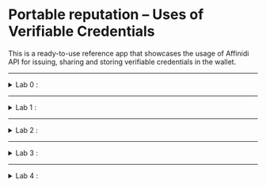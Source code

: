 # Portable reputation – Uses of Verifiable Credentials

This is a ready-to-use reference app that showcases the usage of Affinidi API for issuing, sharing and storing verifiable credentials in the wallet.

---
<details>
  <summary> Lab 0 : </summary>

## Pre-Requisite

To run this lab you need to set up the Issuer credentials. 
To Know more about Issuer, [click here](https://academy.affinidi.com/what-are-verifiable-credentials-79f1846a7b9#:~:text=about%20these%20entities.-,Issuer,-An%20issuer%20is)

 To set up issuer credentials, you need PROJECT_ID, PROJECT_DID, API_KEY_HASH

you will use Affnidi's VS code extension tool to generate these required data.
#### Please follow the instruction below.

You need to have the following installed on your machine:

- [NodeJs v16 and higher](https://nodejs.org). (it's recommended to use [nvm](https://github.com/nvm-sh/nvm))
- [VS Code](https://code.visualstudio.com/)

Instal Affinidi extension from extension marketplace:

```
Go to to extension market place and search Affinidi or Affinidi.affinidi
or browse https://marketplace.visualstudio.com/items?itemName=Affinidi.affinidi
```
[Affinidi's VS Code Extension](https://marketplace.visualstudio.com/items?itemName=Affinidi.affinidi)

To use the extension, you first need to create an Affinidi account and a project

```
To do that, click on Affinidi logo in sidebar, then click on “Create an account with Affinidi”, 

enter your email and the OTP code that you received in your inbox.
```
![alt text](https://github.com/affinidi/vscode-extension/raw/HEAD/media/docs/create_account.png "")

Once the account is created, a project named Default Project will be created automatically. As part of it, a digital identity will be created for you – your personal DID.
Initially, the Default Project will be set as your Active Project.

![alt text](https://github.com/affinidi/vscode-extension/raw/HEAD/media/docs/default_project.png)
![alt text](https://github.com/affinidi/vscode-extension/raw/HEAD/media/docs/inactive_projects.png)



Either create a new project or use the default project. 
To get the project details. click on the default project below.

<img width="1075" alt="image" src="https://user-images.githubusercontent.com/1314582/236203164-f3a74bb0-be58-4daf-a07b-8beb24ec8bc7.png">
Take the values of PROJECT_ID, PROJECT_DID, and API_KEY_HASH from here to use later in the gaming project. 

---


## Setup Project 
Setting up the reference app is easy, just follow these steps:  
1. Clone the repo:
    ```
    $ git clone https://github.com/sanjay95/gaming-portable-reputation.git
    $ cd gaming-portable-reputation
    
    ```
2. Install the dependencies:
    ```
    $ npm install
    ```
3. Create a `.env` file:
    ```
    $ cp .env.example .env
    ```
   **Enter values for `PROJECT_ID`, `PROJECT_DID` and `API_KEY_HASH` from your Affinidi project **properties** from the previous steps. you can also use [CLI](https://github.com/affinidi/affinidi-cli) to create the project.
    
 4. Launch the app:
The app will be available locally on http://localhost:3000.

</details>

---
<details>
  <summary> Lab 1 : </summary>

## Use the project to Issue and store Verifiable Credentials 

This is a simple web app with user registration and two simple games.
You can play games without login, but game stats and settings will not be saved. 


There will be a total of three types of Verifiable credentials created. 

1. Studio Profile
2. GameSetting
3. GameStats

### Creating studio profile and Issuing ProfileVC

- browse the application at http://localhost:3000.
- click on the JOIN OUR TEAM button 
- enter your email and provide the OTP
- the first login will prompt you to complete the profile (here Studio profile VC will be issued to the logged-in user's wallet)

As soon as you save your profile, your wallet will be active with profile VC. 
You can browse [wallet credentials](http://localhost:3000/wallet) to view the credentials issued to you and stored in your wallet. 

### `Issuance` 
```typescript
//pages/components/StudioProfileSetup/useProfile.ts
const {
      data: { vc },
    } = await axios<{ vc: VerifiableCredential }>(
      '/api/data-providers/StudioProfile/issue-vc',
      {
        method: 'POST',
        data: {
          holderDid,
          useremail,
          usermobile,
          userName,
          userage,
          usercountry,
          usercity,
        },
      },
    )

    // make unsigned VC
    //pages/api/data-providers/StudioProfile/issue-vc.page.ts
     const unsignedStudioProfileVc = generateStudioProfileVc(
    holderDid,
    credentialSubject
  )

  //sign credentials 
  //pages/api/data-providers/StudioProfile/issue-vc.page.ts
  const { vc } = await cloudWalletClient.signCredential(
    { vc: unsignedStudioProfileVc },
    { accessToken: cloudWalletAccessToken }
  )

// Final call to Affinidi API from Issuer for signing
//pages/api/clients/cloud-wallet-client.ts
signCredential: async (input: { vc: VerifiableCredential }, options: Options): Promise<{ vc: VerifiableCredential }> => {
    const {
      data: { signedCredential: vc },
    } = await axios<{ signedCredential: VerifiableCredential }>(
      `${cloudWalletApiUrl}/v1/wallet/sign-credential`,
      {
        method: 'POST',
        headers: {
          'Api-Key': apiKeyHash,
          Authorization: options.accessToken,
        },
        data: {
          unsignedCredential: input.vc,
        },
      }
    )

    return { vc }
  }

```
### `Storage`


```typescript
//Store signed credentials in user wallet
//pages/components/StudioProfileSetup/useProfile.ts
 await axios('/api/cloud-wallet/store-vc', {
      method: 'POST',
      headers: createCloudWalletAuthenticationHeaders(),
      data: { vc },
    })

//Final call to Affinidi API from holder to store the given VC in wallet
//pages/api/clients/cloud-wallet-client.ts
  storeCredentials: async (
    input: { vcs: VerifiableCredential[] },
    options: Options
  ): Promise<void> => {
    await axios<void>(`${cloudWalletApiUrl}/v1/wallet/credentials`, {
      method: 'POST',
      headers: {
        'Api-Key': apiKeyHash,
        Authorization: options.accessToken,
      },
      data: {
        data: input.vcs,
      },
    })
  }

```
</details>

---

<details>
  <summary> Lab 2 : </summary>

  ## Issue Game Settings as digital credentials

- Click on the first game [Board tennis](http://localhost:3000/Games/game1). This is a simulated game where the game level and no. of hours played will keep increasing which simulates actual game hours.
  - To make the system play as both players, ``press 0``
 - you may change the game settings like Theme color, game sound and Alias, these settings will be issued as VC to your wallet only if you press the `save settings` button 
 - Once you press the save settings button, a VC is issued by the application and stored in your credentials wallet.
 - you may check the newly issued VC from the menu [wallet credentials](http://localhost:3000/wallet)](http://localhost:3000/wallet)

## `Issuance of game settings as VC`

```typescript
//Game settings type
//types/vc.ts
type Preferences = {
    gamename?: string
    vcId?: string
    nickname: string
    themecolor: string
    gamevolume: string
}

// Internal call to use game settings to issue as VC 
//pages/Games/game1/components/SaveGamePreferences.tsx
await axios(
                `/api/game/export-preferences`,
                {
                    method: "POST",
                    headers,
                    data: preferences,
                }
            );
```
#### `Backend API Operation to Get access token of User's Wallet and Project wallet create Unsinged VC, sign Unsigned VC using project credentials, store signed VC in user's wallet using user's wallet credentials `

```typescript
//pages/api/game/export-preferences.page.ts
```
   #### `Getting access token of user wallet to store VC `
```typescript
  const accessToken = authenticateCloudWallet(req);
```
   #### `creating Unsinged VC`
 ```typescript 
const preferenceVc = await generatePreferencesVc(
            holderDid.did,
            preferences
        );
```
  #### `getting access token of Project's wallet to sign VC `

```typescript 

const {
      wallet: { accessToken: cloudWalletAccessToken },
    } = await iamClient.authenticateCloudWallet({ did: projectDid ?? '' })


```
   #### `signing VC using the project's credentials`   
     
```typescript 
        
const { vc } = await cloudWalletClient.signCredential(
            { vc: preferenceVc },
            { accessToken: cloudWalletAccessToken }
        );
```
 #### `storing signed VC in the user's wallet by calling to wallet client function `
 
```typescript 
 await cloudWalletClient.storeCredentials(
            {
                vcs: [vc as VerifiableCredential],
            },
            { accessToken }
        );

        success = true;
            
```


</details>

---

<details>
  <summary> Lab 3 : </summary>

## Request credentials to provide a seamless experience
 - While Still logged in go to the second game [Screen](http://localhost:3000/Games/game2) tennis](http://localhost:3000/Games/game2)
 - You may play the game here and build your level with the default color profile and - settings 
 - The second game provides an option to import game reputation, game settings and profile VC if you already have it and use them to provide you a seamless transition from the previous game
 - once you click the import button following operation starts
    - A `Share REQUEST Token` for three types of VC is generated 
      - Studio profile VC
      - GameSettings VC
      - Game stats VC
    - Upon receiving the request token, the application checks if the user has the requested VCs.
    - Consent is taken from the user to share the available VC for requested VC types if the user has the VC in the wallet.
    - If user gives consent to share VC, a `Share RESPONSE Token` is generated using the user's wallet credentials. This token is passed to the game.
    - The game application validates the `RESPONSE` token against the `REQUEST` Token. If the token is valid, it will utilize the data from VC to offer a personalized gaming experience 

#### `Create share request token`

```typescript
//pages/Games/game2/index.page.tsx
 const vcTypes = ["AffinidiStudioProfileVC", "GameSettings","GameReputation"];
 //verifier building share REQUEST token of two VC type, studio and game settings
  const reqToken = await GenerateRequestToken(vcTypes);
//pages/Games/tokenOperations.ts
  const response = await axios(
            '/api/verifier/share-request-token',
            {
                method: 'POST',
                headers: createCloudWalletAuthenticationHeaders(),
                data: { credentialsType: vcTypes }
            }

        )

//pages/api/verifier/share-request-token.page.ts
 const {
    wallet: { accessToken: cloudWalletAccessToken },
  } = await iamClient.authenticateCloudWallet({ did: projectDid ?? '' })

  const { shareRequestToken } = await cloudWalletClient.createShareRequestToken(
    { credentialsType },
    { accessToken: cloudWalletAccessToken }
  );


//pages/api/clients/cloud-wallet-client.ts
    const types = input.credentialsType.map((i)=>({type:[i]}))
      console.log('requested credentials types', types  );
     const {  data: shareRequestToken } = await axios<string>(
      `${cloudWalletApiUrl}/v1/wallet/credential-share-token/generate-request-token`,
      {
        method: 'POST',
        headers: {
          'Api-Key': apiKeyHash,
          Authorization: options.accessToken,
        },
        data: {
          requirements: types,      
        },
      }
    )

```
#### `Check available VC in the wallet for a request token`

```typescript
 //pages/api/holder/get-vcs-for-shareRequestToken.page.ts
 const { vcs } = await cloudWalletClient.getCredentialsForRequestToken({shareRequestToken}, { accessToken });
//pages/api/clients/cloud-wallet-client.ts
 const { data: vcs } = await axios<VerifiableCredential[]>(
      `${cloudWalletApiUrl}/v1/wallet/credentials?credentialShareRequestToken=${input.shareRequestToken}`,
      {
        method: 'GET',
        headers: {
          'Api-Key': apiKeyHash,
          Authorization: options.accessToken,
        },
      }
    )

```

#### `Create a share response token for a request token`

```typescript
//pages/api/holder/build-shaResponseToken.page.ts
const accessToken = authenticateCloudWallet(req);

const { shareRequestToken } = requestSchema.parse(req.body);

const { vcs } = await cloudWalletClient.getCredentialsForRequestToken({ shareRequestToken }, { accessToken });

const { shareResponseToken } = await cloudWalletClient.getShareResponseToken({ shareRequestToken, vcs }, { accessToken });

//pages/api/clients/cloud-wallet-client.ts

const { data: vcs } = await axios<VerifiableCredential[]>(
      `${cloudWalletApiUrl}/v1/wallet/credentials?credentialShareRequestToken=${input.shareRequestToken}`,
      {
        method: 'GET',
        headers: {
          'Api-Key': apiKeyHash,
          Authorization: options.accessToken,
        },
      }
    )

 const { data: vcs } = await axios<VerifiableCredential[]>(
      `${cloudWalletApiUrl}/v1/wallet/credentials?credentialShareRequestToken=${input.shareRequestToken}`,
      {
        method: 'GET',
        headers: {
          'Api-Key': apiKeyHash,
          Authorization: options.accessToken,
        },
      }
    )

```

#### `Validate share response token`

```typescript
//pages/api/verifier/verify-shareResponseToken.page.ts

 const { shareRequestToken, shareResponseToken } = requestSchema.parse(req.body)
  const {
    wallet: { accessToken: cloudWalletAccessToken },
  } = await iamClient.authenticateCloudWallet({ did: projectDid ?? '' })

  const { verifyShareResponseTokenResult } = await verifierClient.verifyShareResponse(
    { shareRequestToken, shareResponseToken },
    { accessToken: cloudWalletAccessToken })

//pages/api/clients/verifier-client.ts
 const { data: verifyShareResponseTokenResult } = await axios<verifyShareResponseTokenResult>(
      `${verifierApiUrl}/v1/verifier/verify-share-response`,
      {
        method: 'POST',
        headers: {
          'Api-Key': apiKeyHash,
          Authorization: options.accessToken,
        },
        data: {
          credentialShareRequestToken: input.shareRequestToken,
          credentialShareResponseToken:input.shareResponseToken
        },
      }
    )

```

  </details>

  ---

<details>
  <summary> Lab 4 : </summary>

## Issue and consume new VC with additional field

- Search for LAB4 in all files in the project 
- Uncomment the line and remove the LAB4 or keep the LAB4 commented and move commented code to new line
- Save these changes and browse the games and observe the score field.
- click on save stats button to save the new reputation with score
- Import this new reputation on second game 

 </details>
